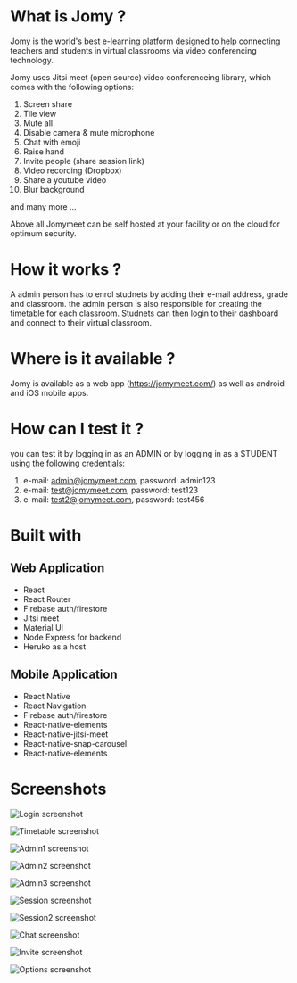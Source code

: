 # What is Jomy ? 
Jomy is the world's best e-learning platform designed to help connecting teachers and students in virtual classrooms via video conferencing technology.

Jomy uses Jitsi meet (open source) video conferenceing library, which comes with the following options:
 1) Screen share
 2) Tile view
 3) Mute all
 4) Disable camera & mute microphone
 5) Chat with emoji
 6) Raise hand
 7) Invite people (share session link)
 8) Video recording (Dropbox)
 9) Share a youtube video
 10) Blur background
 
 and many more ...
 
 Above all Jomymeet can be self hosted at your facility or on the cloud for optimum security.

# How it works ?
A admin person has to enrol studnets by adding their e-mail address, grade and classroom. the admin person is also responsible for creating the timetable for each classroom.
Studnets can then login to their dashboard and connect to their virtual classroom.

# Where is it available ?
Jomy is available as a web app (https://jomymeet.com/) as well as android and iOS mobile apps.

# How can I test it ?
you can test it by logging in as an ADMIN or by logging in as a STUDENT using the following credentials:
 1) e-mail: admin@jomymeet.com, password: admin123
 2) e-mail: test@jomymeet.com, password: test123
 3) e-mail: test2@jomymeet.com, password: test456

# Built with

## Web Application

* React
* React Router
* Firebase auth/firestore
* Jitsi meet
* Material UI
* Node Express for backend
* Heruko as a host

## Mobile Application
  
  * React Native
  * React Navigation
  * Firebase auth/firestore
  * React-native-elements
  * React-native-jitsi-meet
  * React-native-snap-carousel
  * React-native-elements

# Screenshots

![Login screenshot](/screenshots/login.JPG)

![Timetable screenshot](/screenshots/timetable.JPG)

![Admin1 screenshot](/screenshots/admin1.JPG)

![Admin2 screenshot](/screenshots/admin2.JPG)

![Admin3 screenshot](/screenshots/admin3.JPG)

![Session screenshot](/screenshots/session.JPG)

![Session2 screenshot](/screenshots/session2.JPG)

![Chat screenshot](/screenshots/chat&screenshare.JPG)

![Invite screenshot](/screenshots/invite.JPG)

![Options screenshot](/screenshots/options.jpg)


